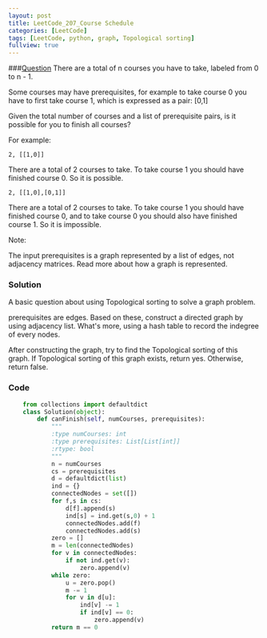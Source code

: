 ```yaml
---
layout: post
title: LeetCode_207_Course Schedule
categories: [LeetCode]
tags: [LeetCode, python, graph, Topological sorting]
fullview: true
---
```

###[Question](https://leetcode.com/problems/course-schedule/)
There are a total of n courses you have to take, labeled from 0 to n - 1.

Some courses may have prerequisites, for example to take course 0 you have to first take course 1, which is expressed as a pair: [0,1]

Given the total number of courses and a list of prerequisite pairs, is it possible for you to finish all courses?

For example:

	2, [[1,0]]

There are a total of 2 courses to take. To take course 1 you should have finished course 0. So it is possible.

	2, [[1,0],[0,1]]

There are a total of 2 courses to take. To take course 1 you should have finished course 0, and to take course 0 you should also have finished course 1. So it is impossible.

Note:

The input prerequisites is a graph represented by a list of edges, not adjacency matrices. Read more about how a graph is represented.

### Solution
A basic question about using Topological sorting to solve a graph problem.

prerequisites are edges. Based on these, construct a directed graph by using adjacency list. What's more, using a hash table to record the indegree of every nodes. 

After constructing the graph, try to find the Topological sorting of this graph. If Topological sorting of this graph exists, return yes. Otherwise, return false.          
           
### Code

```python
	from collections import defaultdict
    class Solution(object):
        def canFinish(self, numCourses, prerequisites):
            """
            :type numCourses: int
            :type prerequisites: List[List[int]]
            :rtype: bool
            """
            n = numCourses
            cs = prerequisites
            d = defaultdict(list)
            ind = {}
            connectedNodes = set([])
            for f,s in cs:
                d[f].append(s)
                ind[s] = ind.get(s,0) + 1
                connectedNodes.add(f)
                connectedNodes.add(s)
            zero = []
            m = len(connectedNodes)
            for v in connectedNodes:
                if not ind.get(v):
                    zero.append(v)
            while zero:
                u = zero.pop()
                m -= 1
                for v in d[u]:
                    ind[v] -= 1
                    if ind[v] == 0:
                        zero.append(v)
            return m == 0     
 ```
 